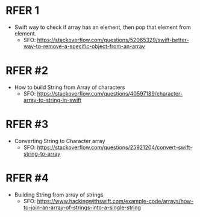 # RFER 1
- Swift way to check if array has an element, then pop that element from element.
    - SFO: https://stackoverflow.com/questions/52065329/swift-better-way-to-remove-a-specific-object-from-an-array

# RFER #2
- How to build String from Array of characters
    - SFO: https://stackoverflow.com/questions/40597189/character-array-to-string-in-swift

# RFER #3
- Converting String to Character array
    - SFO: https://stackoverflow.com/questions/25921204/convert-swift-string-to-array

# RFER #4
- Building String from array of strings
    - SFO: https://www.hackingwithswift.com/example-code/arrays/how-to-join-an-array-of-strings-into-a-single-string

